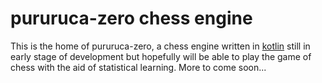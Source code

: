 pururuca-zero chess engine
=========================

This is the home of pururuca-zero, a chess engine written in [kotlin](https://kotlinlang.org/)
still in early stage of development but hopefully will be able to play the game of chess with the aid of statistical
learning. More to come soon...  
